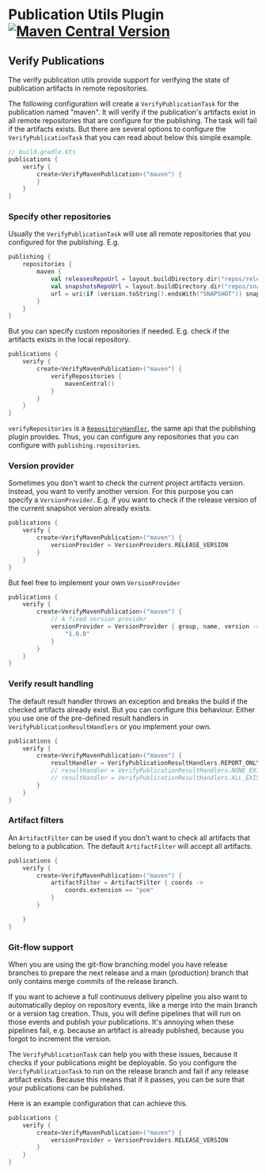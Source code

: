 # Publication Utils Plugin [![Maven Central Version](https://img.shields.io/maven-central/v/com.link-intersystems.gradle.publication-utils/com.link-intersystems.gradle.publication-utils.gradle.plugin)](https://mvnrepository.com/artifactCoordinates/com.link-intersystems.gradle.publication-utils)

## Verify Publications

The verify publication utils provide support for verifying the state of publication artifacts in remote repositories.

The following configuration will create a `VerifyPublicationTask` for the publication named "maven".
It will verify if the publication's artifacts exist in all remote repositories that are configure for the publishing.
The task will fail if the artifacts exists. But there are several options to configure the `VerifyPublicationTask`
that you can read about below this simple example.

```kotlin
// build.gradle.kts
publications {
    verify {
        create<VerifyMavenPublication>("maven") {
        }
    }
}
```

### Specify other repositories

Usually the `VerifyPublicationTask` will use all remote repositories that you configured for the publishing. E.g.

```kotlin
publishing {
    repositories {
        maven {
            val releasesRepoUrl = layout.buildDirectory.dir("repos/releases")
            val snapshotsRepoUrl = layout.buildDirectory.dir("repos/snapshots")
            url = uri(if (version.toString().endsWith("SNAPSHOT")) snapshotsRepoUrl else releasesRepoUrl)
        }
    }
}
```

But you can specify custom repositories if needed. E.g. check if the artifacts exists in the local repository.

```kotlin
publications {
    verify {
        create<VerifyMavenPublication>("maven") {
            verifyRepositories {
                mavenCentral()
            }
        }
    }
}
```

`verifyRepositories` is a [
`RepositoryHandler`](https://docs.gradle.org/current/javadoc/org/gradle/api/artifacts/dsl/RepositoryHandler.html),
the same api that the publishing plugin provides. Thus, you can configure any repositories that you can configure with
`publishing.repositories`.

### Version provider

Sometimes you don't want to check the current project artifacts version. Instead, you want to verify another version.
For this purpose you can specify a `VersionProvider`. E.g. if you want to check if the release version of the current
snapshot version already exists.

```kotlin
publications {
    verify {
        create<VerifyMavenPublication>("maven") {
            versionProvider = VersionProviders.RELEASE_VERSION
        }
    }
}
```

But feel free to implement your own `VersionProvider`

```kotlin
publications {
    verify {
        create<VerifyMavenPublication>("maven") {
            // A fixed version provider
            versionProvider = VersionProvider { group, name, version ->
                "1.0.0"
            }
        }
    }
}
```

### Verify result handling

The default result handler throws an exception and breaks the build if the checked artifacts already exist. But you can
configure this behaviour. Either you use one of the pre-defined result handlers in `VerifyPublicationResultHandlers` or
you implement your own.

```kotlin
publications {
    verify {
        create<VerifyMavenPublication>("maven") {
            resultHandler = VerifyPublicationResultHandlers.REPORT_ONLY
            // resultHandler = VerifyPublicationResultHandlers.NONE_EXISTS // the default
            // resultHandler = VerifyPublicationResultHandlers.ALL_EXIST
        }
    }
}
```

### Artifact filters

An `ArtifactFilter` can be used if you don't want to check all artifacts that belong to a publication. The
default `ArtifactFilter` will accept all artifacts.

```kotlin
publications {
    verify {
        create<VerifyMavenPublication>("maven") {
            artifactFilter = ArtifactFilter { coords ->
                coords.extension == "pom"
            }
        }

    }
}
```

### Git-flow support

When you are using the git-flow branching model you have release branches to prepare the next release and a main
(production) branch that only contains merge commits of the release branch.

If you want to achieve a full continuous delivery pipeline you also want to automatically deploy on repository events,
like a merge into the main branch or a version tag creation. Thus, you will define pipelines that will run on those
events and publish your publications. It's annoying when these pipelines fail, e.g. because an artifact is
already published, because you forgot to increment the version.

The `VerifyPublicationTask` can help you with these issues, because it checks if your publications might be deployable.
So you configure the `VerifyPublicationTask` to run on the release branch and fail if any release artifact exists.
Because this means that if it passes, you can be sure that your publications can be published.

Here is an example configuration that can achieve this.

```kotlin
publications {
    verify {
        create<VerifyMavenPublication>("maven") {
            versionProvider = VersionProviders.RELEASE_VERSION
        }
    }
}
```